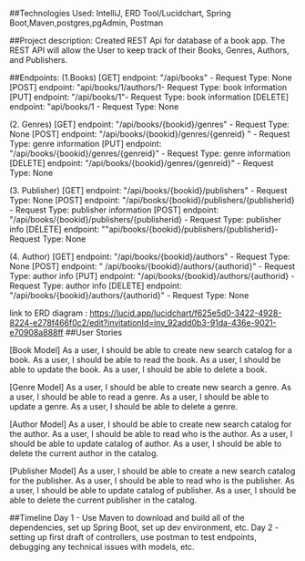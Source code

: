 ##Technologies Used:
IntelliJ, ERD Tool/Lucidchart, Spring Boot,Maven,postgres,pgAdmin, Postman

##Project description:
Created REST Api for database of a book app. The REST API will allow the User to keep track of their Books, Genres, Authors, and Publishers.


##Endpoints:
(1.Books)
[GET] endpoint: "/api/books" -  Request Type: None
[POST] endpoint: "api/books/1/authors/1- Request Type: book information
[PUT] endpoint: "/api/books/1"- Request Type: book information
[DELETE] endpoint: "api/books/1 - Request Type: None

(2. Genres)
[GET] endpoint: "/api/books/{bookid}/genres" -  Request Type: None
[POST] endpoint: "/api/books/{bookid}/genres/{genreid} " - Request Type: genre information
[PUT] endpoint: "/api/books/{bookid}/genres/{genreid}" - Request Type: genre information
[DELETE] endpoint: "/api/books/{bookid}/genres/{genreid}" - Request Type: None

(3. Publisher)
[GET] endpoint: "/api/books/{bookid}/publishers" -  Request Type: None
[POST] endpoint: "/api/books/{bookid}/publishers/{publisherid} - Request Type: publisher information
[POST] endpoint: "/api/books/{bookid}/publishers/{publisherid} - Request Type: publisher info
[DELETE] endpoint: ""api/books/{bookid}/publishers/{publisherid}- Request Type: None


(4. Author)
[GET] endpoint: "/api/books/{bookid}/authors" -  Request Type: None
[POST] endpoint: " /api/books/{bookid}/authors/{authorid}" - Request Type: author info
[PUT] endpoint: "/api/books/{bookid}/authors/{authorid} - Request Type: author info
[DELETE] endpoint: "/api/books/{bookid}/authors/{authorid}" - Request Type: None


link to ERD diagram : https://lucid.app/lucidchart/f625e5d0-3422-4928-8224-e278f466f0c2/edit?invitationId=inv_92add0b3-91da-436e-9021-e70908a888ff
##User Stories

[Book Model] As a user, I should be able to create new search catalog for a book.
As a user, I should be able to read the book.
As a user, I should be able to update the book.
As a user, I should be able to delete a book.

[Genre Model] As a user, I should be able to create new search a genre.
As a user, I should be able to read a genre.
As a user, I should be able to update a genre.
As a user, I should be able to delete a genre.

[Author Model] As a user, I should be able to create new search catalog for the author.
As a user, I should be able to read who is the author.
As a user, I should be able to update catalog of author.
As a user, I should be able to delete the current author in the catalog.

[Publisher Model] As a user, I should be able to create a new search catalog for the publisher.
As a user, I should be able to read who is the publisher.
As a user, I should be able to update catalog of publisher.
As a user, I should be able to delete the current publisher in the catalog.


##Timeline
Day 1 - Use Maven to download and build all of the dependencies, set up Spring Boot, set up dev environment, etc.
Day 2 - setting up first draft of controllers, use postman to test endpoints, debugging any technical issues with models, etc. 


